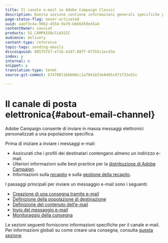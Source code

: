 ```yaml
---
title: Il canale e-mail in Adobe Campaign Classic
description: Questa sezione contiene informazioni generali specifiche per il canale e-mail in Adobe Campaign Classic.
page-status-flag: never-activated
uuid: aaef3c4a-99b2-4554-9a78-bb66459e45a4
contentOwner: sauviat
products: SG_CAMPAIGN/CLASSIC
audience: delivery
content-type: reference
topic-tags: sending-emails
discoiquuid: 88575757-ef1b-4247-88ff-6f355c1ecd3e
index: y
internal: n
snippet: y
translation-type: tm+mt
source-git-commit: b7470011bbb08cc1a7041b53e8405c971f33e51c

---
```



# Il canale di posta elettronica{#about-email-channel}

Adobe Campaign consente di inviare in massa messaggi elettronici personalizzati a una popolazione specifica.

Prima di iniziare a inviare i messaggi e-mail:

* Assicurati che i profili dei destinatari contengano almeno un indirizzo e-mail.
* Ulteriori informazioni sulle best practice per la [distribuzione di Adobe Campaign](https://docs.campaign.adobe.com/doc/AC/getting_started/EN/deliveryBestPractices.html).
* Informazioni sulla [recapito](../../delivery/using/about-deliverability.md) e sulla [gestione della recapito](https://helpx.adobe.com/campaign/kb/acc-deliverability.html).

I passaggi principali per inviare un messaggio e-mail sono i seguenti:

* [Creazione di una consegna tramite e-mail](../../delivery/using/creating-an-email-delivery.md)
* [Definizione della popolazione di destinazione](../../delivery/using/steps-defining-the-target-population.md)
* [Definizione del contenuto dell’e-mail](../../delivery/using/defining-the-email-content.md)
* [Invio del messaggio e-mail](../../delivery/using/sending-messages.md)
* [Monitoraggio della consegna](../../delivery/using/monitoring-a-delivery.md)

Le sezioni seguenti forniscono informazioni specifiche per il canale e-mail. Per informazioni globali su come creare una consegna, consulta [questa sezione](../../delivery/using/steps-about-delivery-creation-steps.md).